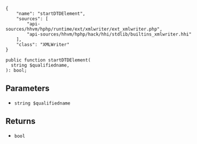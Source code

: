 ``` yamlmeta
{
    "name": "startDTDElement",
    "sources": [
        "api-sources/hhvm/hphp/runtime/ext/xmlwriter/ext_xmlwriter.php",
        "api-sources/hhvm/hphp/hack/hhi/stdlib/builtins_xmlwriter.hhi"
    ],
    "class": "XMLWriter"
}
```




``` Hack
public function startDTDElement(
  string $qualifiedname,
): bool;
```




## Parameters




+ ` string $qualifiedname `




## Returns




* ` bool `
<!-- HHAPIDOC -->
